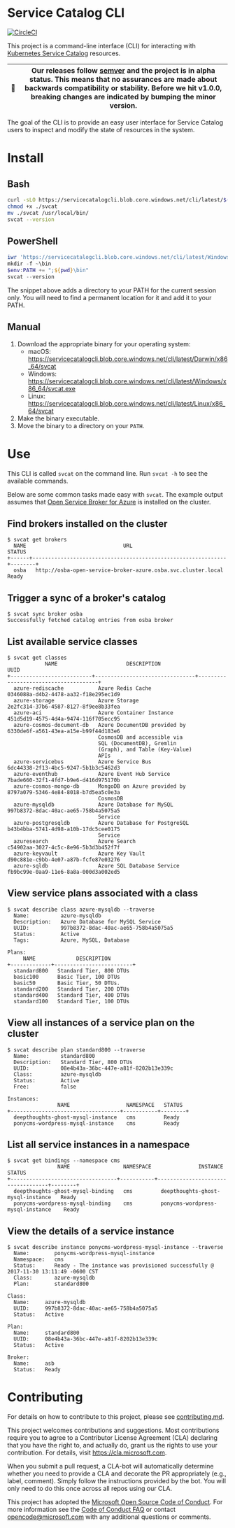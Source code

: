 # Service Catalog CLI

[![CircleCI](https://circleci.com/gh/Azure/service-catalog-cli.svg?style=svg&circle-token=98d6d64c981e70b76736fb3f05a0b41b4fec47cf)](https://circleci.com/gh/Azure/service-catalog-cli)

This project is a command-line interface (CLI) for interacting with
[Kubernetes Service Catalog](https://github.com/kubernetes-incubator/service-catalog)
resources.

| 🚨  | Our releases follow [semver](https://semver.org) and the project is in **alpha** status. This means that no assurances are made about backwards compatibility or stability. Before we hit v1.0.0, breaking changes are indicated by bumping the minor version. |
|---|---|

The goal of the CLI is to provide an easy user interface for Service Catalog users
to inspect and modify the state of resources in the system.

# Install

## Bash
```bash
curl -sLO https://servicecatalogcli.blob.core.windows.net/cli/latest/$(uname -s)/$(uname -m)/svcat
chmod +x ./svcat
mv ./svcat /usr/local/bin/
svcat --version
```

## PowerShell

```powershell
iwr 'https://servicecatalogcli.blob.core.windows.net/cli/latest/Windows/x86_64/svcat.exe' -UseBasicParsing -OutFile svcat.exe
mkdir -f ~\bin
$env:PATH += ";${pwd}\bin"
svcat --version
```

The snippet above adds a directory to your PATH for the current session only.
You will need to find a permanent location for it and add it to your PATH.

## Manual
1. Download the appropriate binary for your operating system:
    * macOS: https://servicecatalogcli.blob.core.windows.net/cli/latest/Darwin/x86_64/svcat
    * Windows: https://servicecatalogcli.blob.core.windows.net/cli/latest/Windows/x86_64/svcat.exe
    * Linux: https://servicecatalogcli.blob.core.windows.net/cli/latest/Linux/x86_64/svcat
1. Make the binary executable.
1. Move the binary to a directory on your `PATH`.

# Use

This CLI is called `svcat` on the command line. Run `svcat -h` to see the available
commands.

Below are some common tasks made easy with `svcat`. The example output assumes that [Open Service Broker for Azure](https://github.com/Azure/open-service-broker-azure/) is installed on the cluster.

## Find brokers installed on the cluster

```console
$ svcat get brokers
  NAME                               URL                                STATUS
+------+--------------------------------------------------------------+--------+
  osba   http://osba-open-service-broker-azure.osba.svc.cluster.local   Ready
```

## Trigger a sync of a broker's catalog

```console
$ svcat sync broker osba
Successfully fetched catalog entries from osba broker
```

## List available service classes

```console
$ svcat get classes
            NAME                      DESCRIPTION                             UUID
+--------------------------+--------------------------------+--------------------------------------+
  azure-rediscache           Azure Redis Cache                0346088a-d4b2-4478-aa32-f18e295ec1d9
  azure-storage              Azure Storage                    2e2fc314-37b6-4587-8127-8f9ee8b33fea
  azure-aci                  Azure Container Instance         451d5d19-4575-4d4a-9474-116f705ecc95
  azure-cosmos-document-db   Azure DocumentDB provided by     6330de6f-a561-43ea-a15e-b99f44d183e6
                             CosmosDB and accessible via
                             SQL (DocumentDB), Gremlin
                             (Graph), and Table (Key-Value)
                             APIs
  azure-servicebus           Azure Service Bus                6dc44338-2f13-4bc5-9247-5b1b3c5462d3
  azure-eventhub             Azure Event Hub Service          7bade660-32f1-4fd7-b9e6-d416d975170b
  azure-cosmos-mongo-db      MongoDB on Azure provided by     8797a079-5346-4e84-8018-b7d5ea5c0e3a
                             CosmosDB
  azure-mysqldb              Azure Database for MySQL         997b8372-8dac-40ac-ae65-758b4a5075a5
                             Service
  azure-postgresqldb         Azure Database for PostgreSQL    b43b4bba-5741-4d98-a10b-17dc5cee0175
                             Service
  azuresearch                Azure Search                     c54902aa-3027-4c5c-8e96-5b3d3b452f7f
  azure-keyvault             Azure Key Vault                  d90c881e-c9bb-4e07-a87b-fcfe87e03276
  azure-sqldb                Azure SQL Database Service       fb9bc99e-0aa9-11e6-8a8a-000d3a002ed5
```

## View service plans associated with a class

```console
$ svcat describe class azure-mysqldb --traverse
  Name:          azure-mysqldb
  Description:   Azure Database for MySQL Service
  UUID:          997b8372-8dac-40ac-ae65-758b4a5075a5
  Status:        Active
  Tags:          Azure, MySQL, Database

Plans:
     NAME             DESCRIPTION
+-------------+-------------------------+
  standard800   Standard Tier, 800 DTUs
  basic100      Basic Tier, 100 DTUs
  basic50       Basic Tier, 50 DTUs.
  standard200   Standard Tier, 200 DTUs
  standard400   Standard Tier, 400 DTUs
  standard100   Standard Tier, 100 DTUs
```

## View all instances of a service plan on the cluster

```console
$ svcat describe plan standard800 --traverse
  Name:          standard800
  Description:   Standard Tier, 800 DTUs
  UUID:          08e4b43a-36bc-447e-a81f-8202b13e339c
  Class:         azure-mysqldb
  Status:        Active
  Free:          false

Instances:
                NAME                  NAMESPACE   STATUS
+-----------------------------------+-----------+--------+
  deepthoughts-ghost-mysql-instance   cms         Ready
  ponycms-wordpress-mysql-instance    cms         Ready
```

## List all service instances in a namespace

```console
$ svcat get bindings --namespace cms
                NAME                 NAMESPACE               INSTANCE                STATUS
+----------------------------------+-----------+-----------------------------------+--------+
  deepthoughts-ghost-mysql-binding   cms         deepthoughts-ghost-mysql-instance   Ready
  ponycms-wordpress-mysql-binding    cms         ponycms-wordpress-mysql-instance    Ready
```

## View the details of a service instance

```console
$ svcat describe instance ponycms-wordpress-mysql-instance --traverse
  Name:        ponycms-wordpress-mysql-instance
  Namespace:   cms
  Status:      Ready - The instance was provisioned successfully @ 2017-11-30 13:11:49 -0600 CST
  Class:       azure-mysqldb
  Plan:        standard800

Class:
  Name:     azure-mysqldb
  UUID:     997b8372-8dac-40ac-ae65-758b4a5075a5
  Status:   Active

Plan:
  Name:     standard800
  UUID:     08e4b43a-36bc-447e-a81f-8202b13e339c
  Status:   Active

Broker:
  Name:     asb
  Status:   Ready
```

# Contributing

For details on how to contribute to this project, please see
[contributing.md](./docs/contributing.md).

This project welcomes contributions and suggestions.  Most contributions require you to agree to a
Contributor License Agreement (CLA) declaring that you have the right to, and actually do, grant us
the rights to use your contribution. For details, visit https://cla.microsoft.com.

When you submit a pull request, a CLA-bot will automatically determine whether you need to provide
a CLA and decorate the PR appropriately (e.g., label, comment). Simply follow the instructions
provided by the bot. You will only need to do this once across all repos using our CLA.

This project has adopted the [Microsoft Open Source Code of Conduct](https://opensource.microsoft.com/codeofconduct/).
For more information see the [Code of Conduct FAQ](https://opensource.microsoft.com/codeofconduct/faq/) or
contact [opencode@microsoft.com](mailto:opencode@microsoft.com) with any additional questions or comments.
